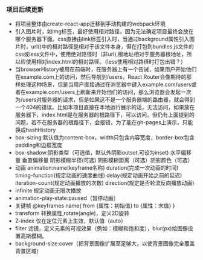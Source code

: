### 项目后续更新

* 将项目整体由create-react-app迁移到手动构建的webpack环境
* 引入图片时，如img标签，最好使用相对路径，因为无法确定项目最终会放在哪个服务器下面。css直接由link标签引入时，当通过background属性引入图片时，url()中的相对路径是相对于该文件本身，但在打包到bundles.js文件的css或less文件中，使用绝对路径时（非url),根地址相对于服务器根地址，所以应使用相对index.html的相对路径。（less使用相对路径时打包出错？）
* 当browserHistory被用在前端时，在服务器上有一个告诫，如果用户开始他们在example.com上的访问，然后导航到/users，React Router会像期待的那样处理这种场景，但是当用户直接通过在浏览器中键入example.com/users或者在example.com/users上刷新来开始他们的访问，那么浏览器会发起一次为/users对服务器的请求，但是如果这不是一个服务器端的路由器，就会得到一个404的错误。比如本项目直接在本地运行展示的话，无法访问，如果放在服务器下，index.html是在服务器的根路径下，可以访问，但仍有上面提到的问题，若不在服务器的根路径下，会报错，为了能在gh-pages上演示，只能换成hashHistory
* box-sizing:默认值为content-box，width只包含内容宽度，border-box包含padding和边框宽度
* box-shadow:阴影类型（可选值，默认外阴影outset,可设为inset) 水平偏移量 垂直偏移量 阴影模糊半径(可选) 阴影模糊距离（可选）阴影颜色（可选） 
* 动画 animation:name(keyframe名称) duration(完成一次动画的时间) timing-function(规定动画的速度曲线) delay(规定动画开始之前的延迟) iteration-count(规定动画播放的次数) direction(规定是否轮流反向播放动画)
* infinite 规定动画无限次播放
* animation-play-state:paused（暂停动画）
* 关键帧 @keyframes name{
    from {属性：初始值}
    to {属性：末值}
}
* transform 转换属性,rotate(angle)，定义2D旋转
* Z-index 仅在定位元素上生效，默认值（auto）
* filter 滤镜，定义元素的可视效果（例如：模糊和饱和度），blur(px)给图像设置高斯模糊。
* background-size:cover（把背景图像扩展至足够大，以使背景图像完全覆盖背景区域）